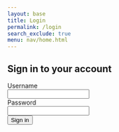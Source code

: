 ```yaml
---
layout: base
title: Login
permalink: /login
search_exclude: true
menu: nav/home.html
---
```


<!-- Add CSRF token meta tag -->
<meta name="csrf-token" content="{{ csrf_token() }}">

<div class="flex min-h-full flex-col justify-center px-6 py-12 lg:px-8">
  <div class="sm:mx-auto sm:w-full sm:max-w-sm">
    <h2 class="mt-10 text-center text-2xl/9 font-bold tracking-tight text-gray-900">Sign in to your account</h2>
  </div>

  <div class="mt-10 sm:mx-auto sm:w-full sm:max-w-sm">
    <form class="space-y-6" id="loginForm" onsubmit="handleLogin(event)">
      <div>
        <label for="username" class="block text-sm/6 font-medium text-gray-900">Username</label>
        <div class="mt-2">
          <input type="text" name="username" id="username" autocomplete="username" required class="block w-full rounded-md bg-white px-3 py-1.5 text-base text-gray-900 outline outline-1 -outline-offset-1 outline-gray-300 placeholder:text-gray-400 focus:outline focus:outline-2 focus:-outline-offset-2 focus:outline-indigo-500 sm:text-sm/6">
        </div>
      </div>
      <div>
        <div class="flex items-center justify-between">
          <label type="password" name="password" class="block text-sm/6 font-medium text-gray-900">Password</label>
        </div>
        <div class="mt-2">
          <input type="password" name="password" id="password" autocomplete="current-password" required class="block w-full rounded-md bg-white px-3 py-1.5 text-base text-gray-900 outline outline-1 -outline-offset-1 outline-gray-300 placeholder:text-gray-400 focus:outline focus:outline-2 focus:-outline-offset-2 focus:outline-indigo-500 sm:text-sm/6">
        </div>
      </div>
      <div>
        <button type="submit" class="flex w-full justify-center rounded-md bg-indigo-500 px-3 py-1.5 text-sm/6 font-semibold text-white shadow-sm hover:bg-rose-500 focus-visible:outline focus-visible:outline-2 focus-visible:outline-offset-2 focus-visible:outline-indigo-500">Sign in</button>
      </div>
      <p id="message" class="text-indigo-500"></p>
    </form>
  </div>
</div>

<script type="module">
    import { login, config } from "{{site.baseurl}}/assets/js/api/config.js";

    // Handle login form submission
    window.handleLogin = async function(event) {
        event.preventDefault();
        const messageElement = document.getElementById("message");
        messageElement.textContent = "Logging in...";
        
        try {
            const credentials = {
                uid: document.getElementById("username").value,
                password: document.getElementById("password").value
            };

            const data = await login(credentials);
            
            if (data?.token) {
                // Store token using the centralized system
                config.setToken(data.token);
                
                // Redirect to profile page
                window.location.href = '/profile';
            }
        } catch (error) {
            console.error("Login Error:", error);
            messageElement.textContent = error.message;
        }
    };

    // Check for existing authentication on page load
    window.onload = function() {
        const token = config.getToken();
        if (token) {
            window.location.href = '/profile';
        }
    };
</script>
